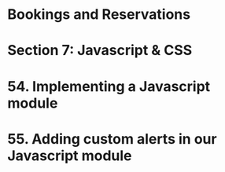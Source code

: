 # Bookings and Reservations

# Section 7: Javascript & CSS

# 54. Implementing a Javascript module
# 55. Adding custom alerts in our Javascript module
